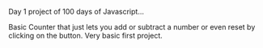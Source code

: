 Day 1 project of 100 days of Javascript...

Basic Counter that just lets you add or subtract a number or even reset by clicking on the button. Very basic first project.
